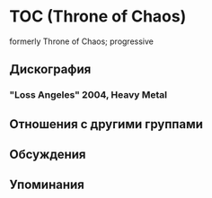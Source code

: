 # TOC (Throne of Chaos)

formerly Throne of Chaos; progressive

## Дискография

### "Loss Angeles" 2004, Heavy Metal




## Отношения с другими группами


## Обсуждения


## Упоминания

